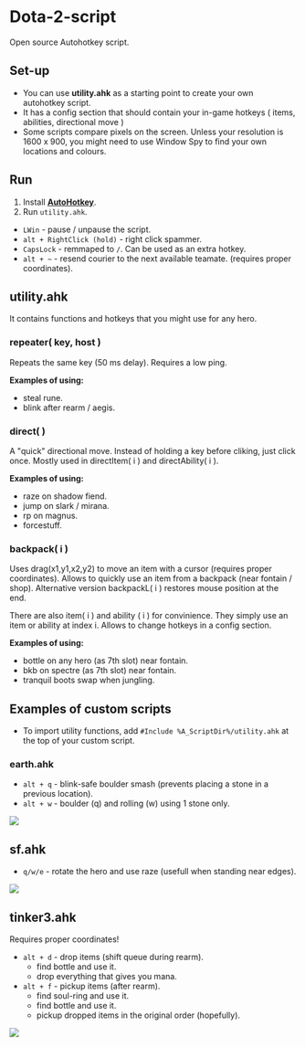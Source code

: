# Dota-2-script
Open source Autohotkey script.

## Set-up
* You can use **utility.ahk** as a starting point to create your own autohotkey script.
* It has a config section that should contain your in-game hotkeys ( items, abilities, directional move )
* Some scripts compare pixels on the screen. Unless your resolution is 1600 x 900, you might need to use Window Spy to find your own locations and colours.

## Run
1. Install [**AutoHotkey**](https://autohotkey.com/download/).
2. Run `utility.ahk`.

* `LWin` - pause / unpause the script.
* `alt + RightClick (hold)` - right click spammer.
* `CapsLock` - remmaped to `/`. Can be used as an extra hotkey.
* `alt + ~` - resend courier to the next available teamate. (requires proper coordinates). 

## utility.ahk
It contains functions and hotkeys that you might use for any hero.

### repeater( key, host )
Repeats the same key (50 ms delay). Requires a low ping.

**Examples of using:**
* steal rune. 
* blink after rearm / aegis.

### direct( )
A "quick" directional move. Instead of holding a key before cliking, just click once. Mostly used in directItem( i ) and directAbility( i ).

**Examples of using:**
* raze on shadow fiend. 
* jump on slark / mirana.
* rp on magnus. 
* forcestuff.

### backpack( i ) 
Uses drag(x1,y1,x2,y2) to move an item with a cursor (requires proper coordinates). Allows to quickly use an item from a backpack (near fontain / shop). Alternative version backpackL( i ) restores mouse position at the end. 

There are also  item( i ) and ability ( i ) for convinience. They simply use an item or ability at index i. Allows to change hotkeys in a config section.

**Examples of using:**
* bottle on any hero (as 7th slot) near fontain.
* bkb on spectre (as 7th slot) near fontain. 
* tranquil boots swap when jungling.


## Examples of custom scripts
* To import utility functions, add `#Include %A_ScriptDir%/utility.ahk` at the top of your custom script.

### earth.ahk 
* `alt + q` - blink-safe boulder smash (prevents placing a stone in a previous location).
* `alt + w` - boulder (q) and rolling (w) using 1 stone only.

<a href='https://photos.google.com/share/AF1QipM8nC1isaOdMMlGHSjo88Px1PB5M1THSoTuINmtbAm3NNHSegNHH_GVnNDj9CCp8A?key=dlFGSDhidFUxUnVsQjRRVFZNQV96ZU1Ka1BLWFJR'/><img src='https://lh3.googleusercontent.com/F8ax7MZDXmUAtYzHfyWWTO7B47j4_yoDumuIlCqyAfF6AQVibhe5z9wd5B4ybFTawIXXsVSBpg3vadq6KnIlhSqODRVoUVX4GfPknTgjfI02C71VXu7CNhaf4r6XHJPJyyCWvrAdYN7YuxqQ3c2GNBYNwtEm4-yeRKoJqIVBKROE-YN2_tYdTsNuiKIF8lYXKehtQ0vyGcUNbgwD0q3n8l1O5eZsD7c5uvnIXRWSeVzYxEJxp3HXQJKrtzWyDssTIIRjXML-1_M5ZQZvidsLlp188Q5OBAZyTVWf-KCCALCGBoxKKCTa7tElGRPyYgirdnxwT1eAQT9PfV4zC7208oLKQcwqxUeyGm4YvpiZ2b_ZImb7_ibMgTzJdo_jZhpI8Mz2Bu73R7bHtVPwi_2WAiemuTQ404Fd_btl8ciaC06TcBDUWPnK08Rd0drAeTzJij3HKzR41U_tKkOs5t2bl3YGV5vgJQuAIswYtTQU96m3i7zY2QeK38IxWK8nHzuAiJ6dWs0uQ10yoq6qlpgZZQcTwMFMq2-lgs_p-XBpULplD9S1xKcYKiT4pq0qdiRxWxEbe0GNVkphXWuac8XCjrV9jHaXTd_8VaNq9QCm0pBUvD0J6St-rB0owzspaPqUrVQl56kkrUa2rRfANT6oVGn4Mg2SWrVe_A=w1364-h767-no' /></a>

## sf.ahk 
* `q/w/e` - rotate the hero and use raze (usefull when standing near edges).

<a href='https://photos.google.com/share/AF1QipOaeWFNBmnsrGPRVVeBfvAHFLoG3BEPnL8deRxEz6tjUJ2gMzO_HlnzdWzvh_5gag?key=Rk4wUEpIcTQ5OFZmSGtXY2xibURGemRnNXhZWmJR'/><img src='https://lh3.googleusercontent.com/D3KiasiCK-EDmF9-cTGhRNxtj-moqzE6sfrHSQAfuFFP4XDNCB1lMLjEI4R-S6usJB_UTceTpaFE9Rc2cF30kd6aXHIrRrFXjlH6ZhPndKKJIOlmH-wtLccBJojQr0fGZQiKKA58Uw6esEMqmiGEV3YRIE91rNJ-59sqLEgbqsWBtB3yJSygAFcxRnfYspVr-K6_bLM-cSeZ6-gORIGJDas_Avgd0ueHz01GmElNP232jmhlNriaC_f7lLcRA9KsRFXnnpMDFLwnTYrh61uT9DDYP3ijXM_betTzZp1A7qWcoE6u_B2lsmeMlxVRGBdzAe6TB8Z85ZjPEwWRyeM1CNqKSEm8fdufOtZNj9Vi2eHYR0lUoq36JJexrZNh5255VUoH14RMbuYowQVPRqK8BuHxVHbEZ3VCgB_vQkW8XMrc-oD-M1rZ4vKghPKD90IKbQ88UvHzPnjSuhTpDKFwrqj0g8hQtMDl-fpLPIQdufybLe2AAKSrhvEXU-smnrVXwBNC3hmFK2BlBnsBD9TNo6xZZn3j6yjghI5m-ZFHqSxURCgS-tOu0ZQ3hRJGNVCkD4BTgF6u60FvRAUE7RKSzjdEk407J1oshlU2qC8z1d3WuzVqzlY_9LQDkiE4N2aEeQ3vN326BiBGk2K48yzuVxYs-050N1_SIw=w1364-h767-no' /></a>


## tinker3.ahk
Requires proper coordinates!

* `alt + d` - drop items (shift queue during rearm). 
  * find bottle and use it.
  * drop everything that gives you mana.
* `alt + f` - pickup items (after rearm).
  * find soul-ring and use it.
  * find bottle and use it.
  * pickup dropped items in the original order (hopefully).

<a href='https://photos.google.com/share/AF1QipOz5fZZx3X_L-59v4_Ay_XWxmEPgYi7-MnCPKLY7fNUbMAR9wW_6eDvn-84VxhMlw?key=WW1nSUY3RWlQNXY3TmV2WmNuWllRYUdMbnVHTHFn'/><img src='https://lh3.googleusercontent.com/iqu5LAz6E4X0IWqjxu9FCVfXE8rjZbaWmS4EXR5wwUZDGrYwI-nqjti52ZDzXdfgaj4_m1vwwHQ__Oynox346BvIKTM0VIumgdIwyzWu2SWs22oUcoDi__ccIwHwRQ7nYXInhzCppmFOFd0BhxZVeX6o46pupkok55WnZCPE_8L7ZxmEHS9zwJrN0BhueTiRwAxhsG4aZguXf1GriljPEyqOf6AetFAuGSoU7g7NaO2u0IhJddkYPTxlRbPRRP6O-iDXJczkiTBVALqrJJ1LfU0FuskWmbaI6a7vorydNFZaLbulGUkM1e9ZXJ3mtUwYAqOGjhgXhgDLSWSSEZ3wRBSRSEde86SZXwmRh_GcQXJ4yZriUujitWxWfbdVyZm_qnqcQCmQghdlFpFcuVuHzWhkpq63L1gV43oGhNHDzSSnUlIanUPkIq36bD-k8hnf_bwmaj3zytHSOhy1ic5DoS6QMOwmEomk4g9MpybxSu5NQWp-dXnkLre-jJ1qP73Nbfe0nsv8onatgq76aLAegwjV1EgOH8-ygMtd6ukM4W7OX6dAFaEX5k19rQF7uJHHALUqeNOxXVEcpzzw5RZSFgvqAPN8-zLeTcT8SWvV3rG1Is5JgGtcl8-UjHBwNNyQkXRdzbVmywEHRnHcmz3a2C38JezNgMxVCw=w1092-h614-no' /></a>
